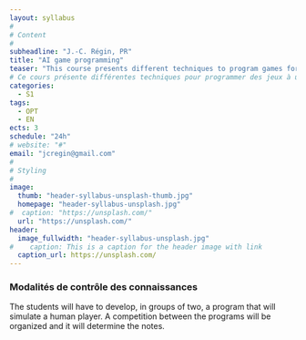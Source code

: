 ```yaml
---
layout: syllabus
#
# Content
#
subheadline: "J.-C. Régin, PR"
title: "AI game programming"
teaser: "This course presents different techniques to program games for one or two players. For two-player games, only full information games will be considered."
# Ce cours présente différentes techniques pour programmer des jeux à un ou deux joueurs. Pour les jeux à deux joueurs seuls les jeux à information complète seront considérés."
categories:
  - S1
tags:
  - OPT
  - EN
ects: 3
schedule: "24h"
# website: "#"
email: "jcregin@gmail.com"
#
# Styling
#
image:
  thumb: "header-syllabus-unsplash-thumb.jpg"
  homepage: "header-syllabus-unsplash.jpg"
#  caption: "https://unsplash.com/"
  url: "https://unsplash.com/"
header:
  image_fullwidth: "header-syllabus-unsplash.jpg"
#    caption: This is a caption for the header image with link
  caption_url: https://unsplash.com/  
---
```



### Modalités de contrôle des connaissances ###

The students will have to develop, in groups of two, a program that will simulate a human player.
A competition between the programs will be organized and it will determine the notes.


